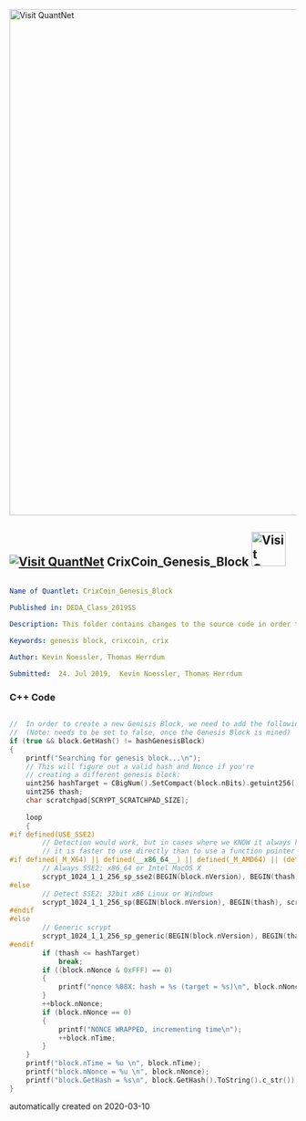[<img src="https://github.com/QuantLet/Styleguide-and-FAQ/blob/master/pictures/banner.png" width="888" alt="Visit QuantNet">](http://quantlet.de/)

## [<img src="https://github.com/QuantLet/Styleguide-and-FAQ/blob/master/pictures/qloqo.png" alt="Visit QuantNet">](http://quantlet.de/) **CrixCoin_Genesis_Block** [<img src="https://github.com/QuantLet/Styleguide-and-FAQ/blob/master/pictures/QN2.png" width="60" alt="Visit QuantNet 2.0">](http://quantlet.de/)

```yaml

Name of Quantlet: CrixCoin_Genesis_Block

Published in: DEDA_Class_2019SS

Description: This folder contains changes to the source code in order to be able to mine the genesis block 
 
Keywords: genesis block, crixcoin, crix

Author: Kevin Noessler, Thomas Herrdum

Submitted:  24. Jul 2019,  Kevin Noessler, Thomas Herrdum

```

### C++ Code
```C++

//  In order to create a new Genisis Block, we need to add the following code to the source code and do a test compilation, as a result a new genesis block will be mined.
//  (Note: needs to be set to false, once the Genesis Block is mined)
if (true && block.GetHash() != hashGenesisBlock)
{
    printf("Searching for genesis block...\n");
    // This will figure out a valid hash and Nonce if you're
    // creating a different genesis block:
    uint256 hashTarget = CBigNum().SetCompact(block.nBits).getuint256();
    uint256 thash;
    char scratchpad[SCRYPT_SCRATCHPAD_SIZE];
    
    loop
    {
#if defined(USE_SSE2)
        // Detection would work, but in cases where we KNOW it always has SSE2,
        // it is faster to use directly than to use a function pointer or conditional.
#if defined(_M_X64) || defined(__x86_64__) || defined(_M_AMD64) || (defined(MAC_OSX) && defined(__i386__))
        // Always SSE2: x86_64 or Intel MacOS X
        scrypt_1024_1_1_256_sp_sse2(BEGIN(block.nVersion), BEGIN(thash), scratchpad);
#else
        // Detect SSE2: 32bit x86 Linux or Windows
        scrypt_1024_1_1_256_sp(BEGIN(block.nVersion), BEGIN(thash), scratchpad);
#endif
#else
        // Generic scrypt
        scrypt_1024_1_1_256_sp_generic(BEGIN(block.nVersion), BEGIN(thash), scratchpad);
#endif
        if (thash <= hashTarget)
            break;
        if ((block.nNonce & 0xFFF) == 0)
        {
            printf("nonce %08X: hash = %s (target = %s)\n", block.nNonce, thash.ToString().c_str(), hashTarget.ToString().c_str());
        }
        ++block.nNonce;
        if (block.nNonce == 0)
        {
            printf("NONCE WRAPPED, incrementing time\n");
            ++block.nTime;
        }
    }
    printf("block.nTime = %u \n", block.nTime);
    printf("block.nNonce = %u \n", block.nNonce);
    printf("block.GetHash = %s\n", block.GetHash().ToString().c_str());
}

```

automatically created on 2020-03-10